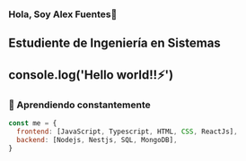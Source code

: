 ### Hola, Soy Alex Fuentes👋

## Estudiente de Ingeniería en Sistemas

## console.log('Hello world!!⚡')


### 🌱 Aprendiendo constantemente
```javascript
const me = {
  frontend: [JavaScript, Typescript, HTML, CSS, ReactJs],
  backend: [Nodejs, Nestjs, SQL, MongoDB],
}
```


<!--
**AlexxFuentes/AlexxFuentes** is a ✨ _special_ ✨ repository because its `README.md` (this file) appears on your GitHub profile.

Here are some ideas to get you started:

- 🔭 I’m currently working on ...
- 🌱 I’m currently learning ...
- 👯 I’m looking to collaborate on ...
- 🤔 I’m looking for help with ...
- 💬 Ask me about ...
- 📫 How to reach me: ...
- 😄 Pronouns: ...
- ⚡ Fun fact: ...
-->
